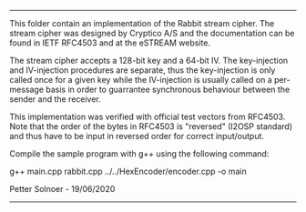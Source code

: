 *****************************************************************

This folder contain an implementation of the Rabbit stream cipher.
The stream cipher was designed by Cryptico A/S and the documentation
can be found in IETF RFC4503 and at the eSTREAM website.

The stream cipher accepts a 128-bit key and a 64-bit IV. The
key-injection and IV-injection procedures are separate, thus
the key-injection is only called once for a given key
while the IV-injection is usually called on a per-message
basis in order to guarrantee synchronous behaviour between the
sender and the receiver.

This implementation was verified with official test vectors
from RFC4503. Note that the order of the bytes in RFC4503
is "reversed" (I2OSP standard) and thus have to be input in
reversed order for correct input/output.

Compile the sample program with g++ using the following
command:

g++ main.cpp rabbit.cpp ../../HexEncoder/encoder.cpp -o main

Petter Solnoer - 19/06/2020

******************************************************************
